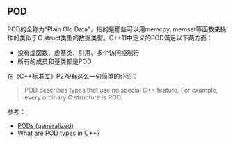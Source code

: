 ## POD

POD的全称为“Plain Old Data”，指的是那些可以用memcpy, memset等函数来操作的类似于C struct类型的数据类型。C++11中定义的POD满足以下两方面：

- 没有虚函数、虚基类、引用、多个访问控制符
- 所有的成员和基类都是POD

在《C++标准库》P279有这么一句简单的介绍：

> POD describes types that use no special C++ feature. For example, every ordinary C structure is POD.

参考：

- [PODs (generalized)](http://www.stroustrup.com/C++11FAQ.html#PODs)
- [What are POD types in C++?](https://stackoverflow.com/questions/146452/what-are-pod-types-in-c)
